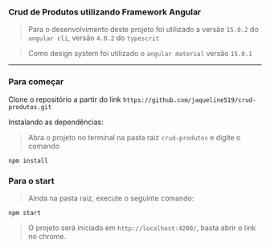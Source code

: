 ### Crud de Produtos utilizando Framework Angular

> Para o desenvolvimento deste projeto foi utilizado a versão `15.0.2` do  `angular cli`, versão `4.8.2` do `typescrit`

> Como design system foi utilizado o `angular material` versão `15.0.1`

---

### Para começar

Clone o repositório a partir do link `https://github.com/jaqueline519/crud-produtos.git`

Instalando as dependências:

> Abra o projeto no terminal na pasta raiz `crud-produtos` e digite o comando

```
npm install
```
### Para o start

> Ainda na pasta raiz, execute o seguinte comando:

```
npm start
```

> O projeto será iniciado em `http://localhost:4200/`, basta abrir o link no chrome.

